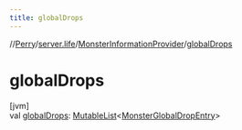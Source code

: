 ```yaml
---
title: globalDrops
---
```

//[Perry](../../../index.html)/[server.life](../index.html)/[MonsterInformationProvider](index.html)/[globalDrops](global-drops.html)



# globalDrops



[jvm]\
val [globalDrops](global-drops.html): [MutableList](https://kotlinlang.org/api/latest/jvm/stdlib/kotlin.collections/-mutable-list/index.html)<[MonsterGlobalDropEntry](../-monster-global-drop-entry/index.html)>





